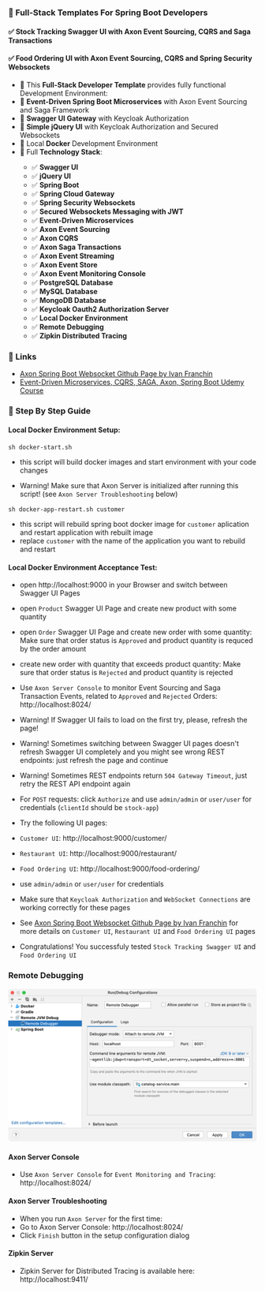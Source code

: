 ### 📖 Full-Stack Templates For Spring Boot Developers

#### ✅ Stock Tracking Swagger UI with Axon Event Sourcing, CQRS and Saga Transactions
#### ✅ Food Ordering UI with Axon Event Sourcing, CQRS and Spring Security Websockets

<ul style="list-style-type:disc">
    <li>📖 This <b>Full-Stack Developer Template</b> provides fully functional Development Environment:</li>
    <li>📖 <b>Event-Driven Spring Boot Microservices</b> with Axon Event Sourcing and Saga Framework</li>
    <li>📖 <b>Swagger UI Gateway</b> with Keycloak Authorization</li>
    <li>📖 <b>Simple jQuery UI</b> with Keycloak Authorization and Secured Websockets</li>
    <li>📖 Local <b>Docker</b> Development Environment</li>
  <li>📖 Full <b>Technology Stack</b>:</li>
  <ul>
    <li>✅ <b>Swagger UI</b></li>
    <li>✅ <b>jQuery UI</b></li>
    <li>✅ <b>Spring Boot</b></li>
    <li>✅ <b>Spring Cloud Gateway</b></li>
    <li>✅ <b>Spring Security Websockets</b></li>
    <li>✅ <b>Secured Websockets Messaging with JWT</b></li>
    <li>✅ <b>Event-Driven Microservices</b></li>
    <li>✅ <b>Axon Event Sourcing</b></li>
    <li>✅ <b>Axon CQRS</b></li>
    <li>✅ <b>Axon Saga Transactions</b></li>
    <li>✅ <b>Axon Event Streaming</b></li>
    <li>✅ <b>Axon Event Store</b></li>
    <li>✅ <b>Axon Event Monitoring Console</b></li>
    <li>✅ <b>PostgreSQL Database</b></li>
    <li>✅ <b>MySQL Database</b></li>
    <li>✅ <b>MongoDB Database</b></li>
    <li>✅ <b>Keycloak Oauth2 Authorization Server</b></li>
    <li>✅ <b>Local Docker Environment</b></li>
    <li>✅ <b>Remote Debugging</b></li>
    <li>✅ <b>Zipkin Distributed Tracing</b></li>
  </ul>
</ul>

### 📖 Links

- [Axon Spring Boot Websocket Github Page by Ivan Franchin](https://github.com/ivangfr/axon-springboot-websocket)
- [Event-Driven Microservices, CQRS, SAGA, Axon, Spring Boot Udemy Course](https://www.udemy.com/course/spring-boot-microservices-cqrs-saga-axon-framework)

### 📖 Step By Step Guide

#### Local Docker Environment Setup:

```
sh docker-start.sh
```

- this script will build docker images and start environment with your code changes

- Warning! Make sure that Axon Server is initialized after running this script! (see `Axon Server Troubleshooting` below)

```
sh docker-app-restart.sh customer
```

- this script will rebuild spring boot docker image for `customer` aplication and restart application with rebuilt image
- replace `customer` with the name of the application you want to rebuild and restart


#### Local Docker Environment Acceptance Test:

- open http://localhost:9000 in your Browser and switch between Swagger UI Pages

- open `Product` Swagger UI Page and create new product with some quantity

- open `Order` Swagger UI Page and create new order with some quantity: Make sure that order status is `Approved` and product quantity is requced by the order amount

- create new order with quantity that exceeds product quantity: Make sure that order status is `Rejected` and product quantity is rejected

- Use `Axon Server Console` to monitor Event Sourcing and Saga Transaction Events, related to `Approved` and `Rejected` Orders: http://localhost:8024/

- Warning! If Swagger UI fails to load on the first try, please, refresh the page!

- Warning! Sometimes switching between Swagger UI pages doesn't refresh Swagger UI completely and you might see wrong REST endpoints: just refresh the page and continue

- Warning! Sometimes REST endpoints return `504 Gateway Timeout`, just retry the REST API endpoint again

- For `POST` requests: click `Authorize` and use `admin/admin` or `user/user` for credentials (`clientId` should be `stock-app`)

- Try the following UI pages:
- `Customer UI`: http://localhost:9000/customer/
- `Restaurant UI`: http://localhost:9000/restaurant/
- `Food Ordering UI`: http://localhost:9000/food-ordering/
- use `admin/admin` or `user/user` for credentials
- Make sure that `Keycloak Authorization` and `WebSocket Connections` are working correctly for these pages

- See [Axon Spring Boot Websocket Github Page by Ivan Franchin](https://github.com/ivangfr/axon-springboot-websocket) for more details on `Customer UI`, `Restaurant UI` and `Food Ordering UI` pages

- Congratulations! You successfuly tested `Stock Tracking Swagger UI` and `Food Ordering UI`


### Remote Debugging

![Configuration to debug a containerized Java application from IntelliJ IDEA](documentation/06-14.png)

#### Axon Server Console

- Use `Axon Server Console` for `Event Monitoring and Tracing`: http://localhost:8024/


#### Axon Server Troubleshooting

- When you run `Axon Server` for the first time:
- Go to Axon Server Console: http://localhost:8024/
- Click `Finish` button in the setup configuration dialog

#### Zipkin Server

- Zipkin Server for Distributed Tracing is available here: http://localhost:9411/
